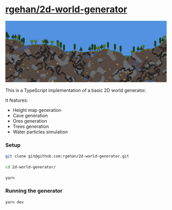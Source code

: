 # [rgehan/2d-world-generator](https://github.com/rgehan/2d-world-generator)

![Image](images/screenshot.png)

This is a TypeScript implementation of a basic 2D world generator.

It features:
- Height map generation
- Cave generation
- Ores generation
- Trees generation
- Water particles simulation

### Setup

```bash
git clone git@github.com:rgehan/2d-world-generator.git

cd 2d-world-generator/

yarn
```

### Running the generator

```bash
yarn dev
```
